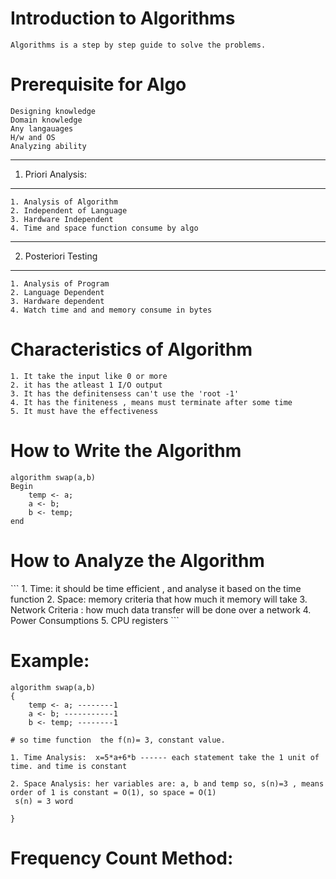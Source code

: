 # Introduction to Algorithms

```
Algorithms is a step by step guide to solve the problems.

```
# Prerequisite for Algo  

```
Designing knowledge
Domain knowledge
Any langauages
H/w and OS
Analyzing ability
```

***
1. Priori Analysis:
***
```
1. Analysis of Algorithm
2. Independent of Language
3. Hardware Independent
4. Time and space function consume by algo 

```
***
2. Posteriori Testing
***

```
1. Analysis of Program
2. Language Dependent 
3. Hardware dependent
4. Watch time and and memory consume in bytes

```

# Characteristics of Algorithm
```
1. It take the input like 0 or more
2. it has the atleast 1 I/O output 
3. It has the definitensess can't use the 'root -1'
4. It has the finiteness , means must terminate after some time 
5. It must have the effectiveness
```
 
<h1> How to Write the Algorithm</h1>

```
algorithm swap(a,b)
Begin
    temp <- a;
    a <- b;
    b <- temp;
end
```
<h1> How to Analyze the Algorithm</h1>
```
1. Time: it should be time efficient , and analyse it based on the time function  
2. Space: memory criteria that how much it memory will take 
3. Network Criteria : how much data transfer will be done over a network 
4. Power Consumptions
5. CPU registers
```

# Example: 
```
algorithm swap(a,b)
{
    temp <- a; --------1
    a <- b; -----------1
    b <- temp; --------1

# so time function  the f(n)= 3, constant value.

1. Time Analysis:  x=5*a+6*b ------ each statement take the 1 unit of time. and time is constant 

2. Space Analysis: her variables are: a, b and temp so, s(n)=3 , means order of 1 is constant = O(1), so space = O(1)
 s(n) = 3 word 

}

```

# Frequency Count Method:

